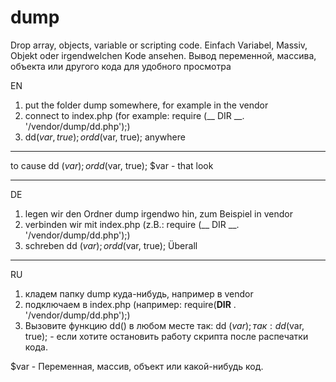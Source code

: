 # dump
﻿Drop array, objects, variable or scripting code.
Einfach Variabel, Massiv, Objekt oder irgendwelchen Kode ansehen.
Вывод переменной, массива, объекта или другого кода для удобного просмотра

EN
1) put the folder dump somewhere, for example in the vendor
2) connect to index.php (for example: require (__ DIR __. '/vendor/dump/dd.php');)
3) dd($var, true); or dd($var, true); anywhere
- - - - - - - - - - - - - - - - - - - - - - - 
to cause dd ($var); or dd ($var, true);
$var - that look
***********************************************************************************
DE
1) legen wir den Ordner dump irgendwo hin, zum Beispiel in vendor
2) verbinden wir mit index.php (z.B.: require (__ DIR __. '/vendor/dump/dd.php');)
3) schreben dd ($var); or dd ($var, true); Überall
***********************************************************************************
RU
1) кладем папку dump куда-нибудь, например в vendor
2) подключаем в index.php (например: require(__DIR__ . '/vendor/dump/dd.php');)
3) Вызовите функцию dd() в любом месте
так: dd ($var);
так: dd ($var, true); - если хотите остановить работу скрипта после распечатки кода.

$var - Переменная, массив, объект или какой-нибудь код.
